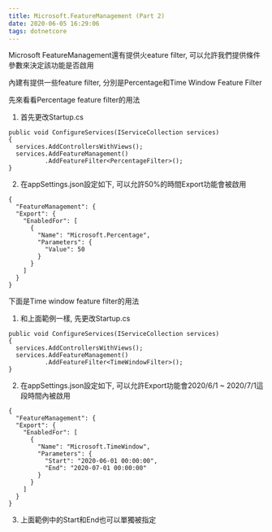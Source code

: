 ```yaml
---
title: Microsoft.FeatureManagement (Part 2)
date: 2020-06-05 16:29:06
tags: dotnetcore
---
```

Microsoft FeatureManagement還有提供火eature filter, 可以允許我們提供條件參數來決定該功能是否啟用

內建有提供一些feature filter, 分別是Percentage和Time Window Feature Filter

先來看看Percentage feature filter的用法
1. 首先更改Startup.cs
  ```
  public void ConfigureServices(IServiceCollection services)
  {
    services.AddControllersWithViews(); 
    services.AddFeatureManagement()
            .AddFeatureFilter<PercentageFilter>();
  }
  ```

2. 在appSettings.json設定如下, 可以允許50%的時間Export功能會被啟用
  ```
  {
    "FeatureManagement": {
    "Export": {
      "EnabledFor": [
        {
          "Name": "Microsoft.Percentage",
          "Parameters": {
            "Value": 50
          }
        }
      ]
    }
  }
  ```

下面是Time window feature filter的用法
1. 和上面範例一樣, 先更改Startup.cs
  ```
  public void ConfigureServices(IServiceCollection services)
  {
    services.AddControllersWithViews(); 
    services.AddFeatureManagement()
            .AddFeatureFilter<TimeWindowFilter>();
  }
  ```
2. 在appSettings.json設定如下, 可以允許Export功能會2020/6/1 ~ 2020/7/1這段時間內被啟用
  ```
  {
    "FeatureManagement": {
    "Export": {
      "EnabledFor": [
        {
          "Name": "Microsoft.TimeWindow",
          "Parameters": {
            "Start": "2020-06-01 00:00:00",
            "End": "2020-07-01 00:00:00"
          }
        }
      ]
    }
  }
  ```
3. 上面範例中的Start和End也可以單獨被指定